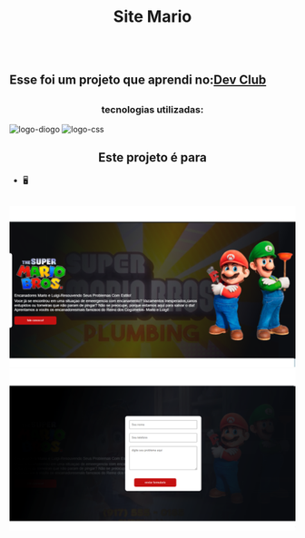   <h1 align="center">Site Mario</h1>
<br>
<br> 
<h2>Esse foi um projeto que aprendi no:<a href ="https://rodolfomori.com.br/" target="_blank">Dev Club</a><h2/>

 <h3 align="center"> tecnologias utilizadas:</h3>
 

<img src="https://img.shields.io/badge/HTML-239120?style=for-the-badge&logo=html5&logoColor=white" alt="logo-diogo">
<img src="https://img.shields.io/badge/CSS-239120?&style=for-the-badge&logo=css3&logoColor=white" alt="logo-css">
<h2 align="center"> Este projeto é para </h2>

- 🖥️
<br>
<img src="https://github.com/DiogoSVRezende/Primeiro-Projeto/blob/main/foto-8.png?raw=true">
<img src="https://github.com/DiogoSVRezende/Primeiro-Projeto/blob/main/foto09.png?raw=true">
 
